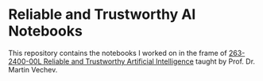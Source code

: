 # Reliable and Trustworthy AI Notebooks
This repository contains the notebooks I worked on in the frame of [263-2400-00L Reliable and Trustworthy Artificial Intelligence](https://www.sri.inf.ethz.ch/teaching/reliableai21) taught by Prof. Dr. Martin Vechev.
